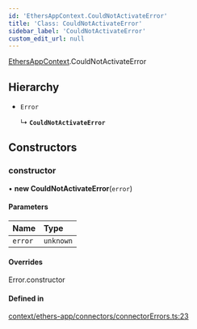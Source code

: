 ```yaml
---
id: 'EthersAppContext.CouldNotActivateError'
title: 'Class: CouldNotActivateError'
sidebar_label: 'CouldNotActivateError'
custom_edit_url: null
---
```


[EthersAppContext](../modules/EthersAppContext.md).CouldNotActivateError

## Hierarchy

- `Error`

  ↳ **`CouldNotActivateError`**

## Constructors

### constructor

• **new CouldNotActivateError**(`error`)

#### Parameters

| Name    | Type      |
| :------ | :-------- |
| `error` | `unknown` |

#### Overrides

Error.constructor

#### Defined in

[context/ethers-app/connectors/connectorErrors.ts:23](https://github.com/scaffold-eth/eth-hooks/blob/211463e/src/context/ethers-app/connectors/connectorErrors.ts#L23)

